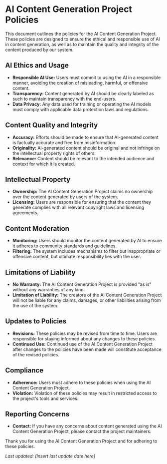 # AI Content Generation Project Policies

This document outlines the policies for the AI Content Generation Project. These policies are designed to ensure the ethical and responsible use of AI in content generation, as well as to maintain the quality and integrity of the content produced by our system.

## AI Ethics and Usage

- **Responsible AI Use:** Users must commit to using the AI in a responsible manner, avoiding the creation of misleading, harmful, or offensive content.
- **Transparency:** Content generated by AI should be clearly labeled as such to maintain transparency with the end-users.
- **Data Privacy:** Any data used for training or operating the AI models must comply with applicable data protection laws and regulations.

## Content Quality and Integrity

- **Accuracy:** Efforts should be made to ensure that AI-generated content is factually accurate and free from misinformation.
- **Originality:** AI-generated content should be original and not infringe on the intellectual property rights of others.
- **Relevance:** Content should be relevant to the intended audience and context for which it is created.

## Intellectual Property

- **Ownership:** The AI Content Generation Project claims no ownership over the content generated by users of the system.
- **Licensing:** Users are responsible for ensuring that the content they generate complies with all relevant copyright laws and licensing agreements.

## Content Moderation

- **Monitoring:** Users should monitor the content generated by AI to ensure it adheres to community standards and guidelines.
- **Filtering:** The system includes mechanisms to filter out inappropriate or offensive content, but ultimate responsibility lies with the user.

## Limitations of Liability

- **No Warranty:** The AI Content Generation Project is provided "as is" without any warranties of any kind.
- **Limitation of Liability:** The creators of the AI Content Generation Project will not be liable for any claims, damages, or other liabilities arising from the use of the system.

## Updates to Policies

- **Revisions:** These policies may be revised from time to time. Users are responsible for staying informed about any changes to these policies.
- **Continued Use:** Continued use of the AI Content Generation Project after changes to the policies have been made will constitute acceptance of the revised policies.

## Compliance

- **Adherence:** Users must adhere to these policies when using the AI Content Generation Project.
- **Violation:** Violation of these policies may result in restricted access to the project's tools and services.

## Reporting Concerns

- **Contact:** If you have any concerns about content generated using the AI Content Generation Project, please contact the project maintainers.

Thank you for using the AI Content Generation Project and for adhering to these policies.

_Last updated: [Insert last update date here]_
